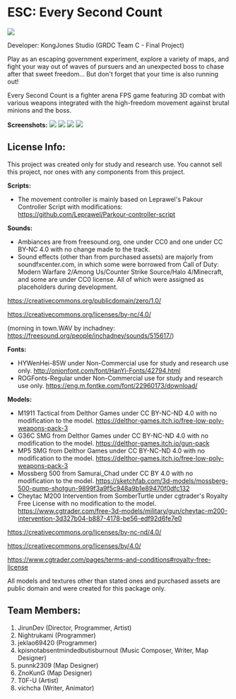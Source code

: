 # ESC: Every Second Count
![](https://img.itch.zone/aW1nLzkwNzc0MTEucG5n/original/2TQzxi.png)

Developer: KongJones Studio (GRDC Team C - Final Project)

Play as an escaping government experiment,  explore a variety of maps, and fight your way out of waves of pursuers and an unexpected boss to chase after that sweet freedom... But don't forget that your time is also running out!

Every Second Count is a fighter arena FPS game featuring 3D combat with various weapons integrated with the high-freedom movement against brutal minions and the boss.

**Screenshots:**
![](https://i.ibb.co/JQRfKM5/1.png)
![](https://i.ibb.co/f1QYzkb/2.png)
![](https://i.ibb.co/TqFzwKL/3.png)
![](https://i.ibb.co/t3C8zhv/4.png)

## **License Info:**

This project was created only for study and research use. You cannot sell this project, nor ones with any components from this project.

**Scripts:**
- The movement controller is mainly based on Leprawel's Pakour Controller Script with modifications:
https://github.com/Leprawel/Parkour-controller-script

**Sounds:**
- Ambiances are from freesound.org, one under CC0 and one under CC BY-NC 4.0 with no change made to the track.
- Sound effects (other than from purchased assets) are majorly from soundfxcenter.com, in which some were borrowed from Call of Duty: Modern Warfare 2/Among Us/Counter Strike Source/Halo 4/Minecraft, and some are under CC0 license. All of which were assigned as placeholders during development.

https://creativecommons.org/publicdomain/zero/1.0/

https://creativecommons.org/licenses/by-nc/4.0/

(morning in town.WAV by inchadney: https://freesound.org/people/inchadney/sounds/515617/)

**Fonts:**
- HYWenHei-85W under Non-Commercial use for study and research use only.
http://onionfont.com/font/HanYi-Fonts/42794.html
-  ROGFonts-Regular under Non-Commercial use for study and research use only.
https://eng.m.fontke.com/font/22960173/download/

**Models:**
- M1911 Tactical from Delthor Games under CC BY-NC-ND 4.0 with no modification to the model.
https://delthor-games.itch.io/free-low-poly-weapons-pack-3
- G36C SMG from Delthor Games under CC BY-NC-ND 4.0 with no modification to the model.
https://delthor-games.itch.io/gun-pack
- MP5 SMG from Delthor Games under CC BY-NC-ND 4.0 with no modification to the model.
https://delthor-games.itch.io/free-low-poly-weapons-pack-3
- Mossberg 500 from Samurai_Chad under CC BY 4.0 with no modification to the model.
https://sketchfab.com/3d-models/mossberg-500-pump-shotgun-9899f3a9f5c948a9b1e89470f0dfc132
- Cheytac M200 Intervention from SomberTurtle under cgtrader's Royalty Free License with no modification to the model.
https://www.cgtrader.com/free-3d-models/military/gun/cheytac-m200-intervention-3d327b04-b887-4178-be56-edf92d6fe7e0

https://creativecommons.org/licenses/by-nc-nd/4.0/

https://creativecommons.org/licenses/by/4.0/

https://www.cgtrader.com/pages/terms-and-conditions#royalty-free-license

All models and textures other than stated ones and purchased assets are public domain and were created for this package only.

## **Team Members:**
1. JirunDev (Director, Programmer, Artist)
2. Nightrukami (Programmer)
3. jeklao69420 (Programmer)
4. kpisnotabsentmindedbutisburnout (Music Composer, Writer, Map Designer)
5. punnk2309 (Map Designer)
6. ZnoKunG (Map Designer)
7. T0F-U (Artist)
8. vichcha (Writer, Animator)
